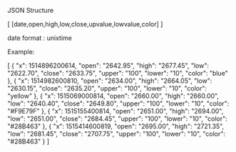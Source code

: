 
JSON Structure

[
[date,open,high,low,close,upvalue,lowvalue,color]
]

date format : unixtime

Example:

[
    {
        "x": 1514896200614,
        "open": "2642.95",
        "high": "2677.45",
        "low": "2622.70",
        "close": "2633.75",
        "upper": "100",
        "lower": "10",
        "color": "blue"
    },
    {
        "x": 1514982600810,
        "open": "2634.00",
        "high": "2664.05",
        "low": "2630.15",
        "close": "2635.20",
        "upper": "100",
        "lower": "10",
        "color": "yellow"
    },
    {
        "x": 1515069000814,
        "open": "2660.00",
        "high": "2660.00",
        "low": "2640.40",
        "close": "2649.80",
        "upper": "100",
        "lower": "10",
        "color": "#F9E79F"
    },
    {
        "x": 1515155400814,
        "open": "2651.00",
        "high": "2694.00",
        "low": "2651.00",
        "close": "2684.45",
        "upper": "100",
        "lower": "10",
        "color": "#28B463"
    },
    {
        "x": 1515414600819,
        "open": "2695.00",
        "high": "2721.35",
        "low": "2681.45",
        "close": "2707.75",
        "upper": "100",
        "lower": "10",
        "color": "#28B463"
    }
    ]
